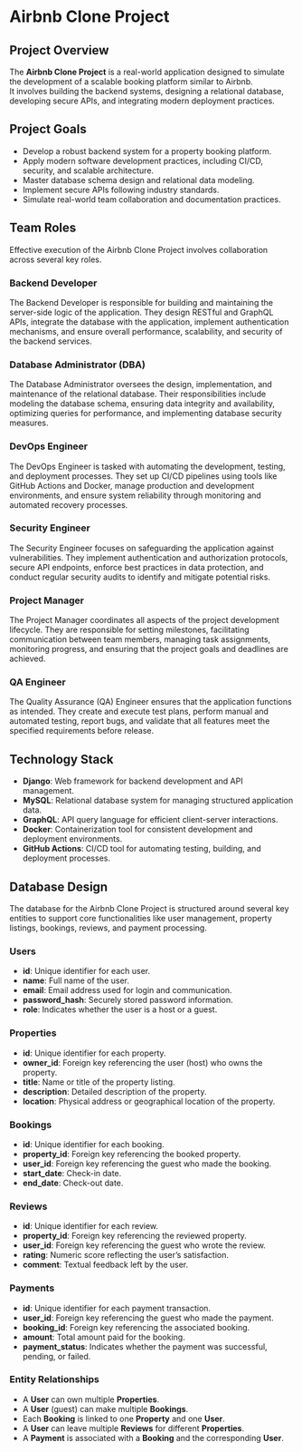 # Airbnb Clone Project

## Project Overview
The **Airbnb Clone Project** is a real-world application designed to simulate the development of a scalable booking platform similar to Airbnb.  
It involves building the backend systems, designing a relational database, developing secure APIs, and integrating modern deployment practices.  

## Project Goals
- Develop a robust backend system for a property booking platform.
- Apply modern software development practices, including CI/CD, security, and scalable architecture.
- Master database schema design and relational data modeling.
- Implement secure APIs following industry standards.
- Simulate real-world team collaboration and documentation practices.

## Team Roles

Effective execution of the Airbnb Clone Project involves collaboration across several key roles.

### Backend Developer
The Backend Developer is responsible for building and maintaining the server-side logic of the application. They design RESTful and GraphQL APIs, integrate the database with the application, implement authentication mechanisms, and ensure overall performance, scalability, and security of the backend services.

### Database Administrator (DBA)
The Database Administrator oversees the design, implementation, and maintenance of the relational database. Their responsibilities include modeling the database schema, ensuring data integrity and availability, optimizing queries for performance, and implementing database security measures.

### DevOps Engineer
The DevOps Engineer is tasked with automating the development, testing, and deployment processes. They set up CI/CD pipelines using tools like GitHub Actions and Docker, manage production and development environments, and ensure system reliability through monitoring and automated recovery processes.

### Security Engineer
The Security Engineer focuses on safeguarding the application against vulnerabilities. They implement authentication and authorization protocols, secure API endpoints, enforce best practices in data protection, and conduct regular security audits to identify and mitigate potential risks.

### Project Manager
The Project Manager coordinates all aspects of the project development lifecycle. They are responsible for setting milestones, facilitating communication between team members, managing task assignments, monitoring progress, and ensuring that the project goals and deadlines are achieved.

### QA Engineer
The Quality Assurance (QA) Engineer ensures that the application functions as intended. They create and execute test plans, perform manual and automated testing, report bugs, and validate that all features meet the specified requirements before release.

## Technology Stack
- **Django**: Web framework for backend development and API management.
- **MySQL**: Relational database system for managing structured application data.
- **GraphQL**: API query language for efficient client-server interactions.
- **Docker**: Containerization tool for consistent development and deployment environments.
- **GitHub Actions**: CI/CD tool for automating testing, building, and deployment processes.

## Database Design

The database for the Airbnb Clone Project is structured around several key entities to support core functionalities like user management, property listings, bookings, reviews, and payment processing.

### Users
- **id**: Unique identifier for each user.
- **name**: Full name of the user.
- **email**: Email address used for login and communication.
- **password_hash**: Securely stored password information.
- **role**: Indicates whether the user is a host or a guest.

### Properties
- **id**: Unique identifier for each property.
- **owner_id**: Foreign key referencing the user (host) who owns the property.
- **title**: Name or title of the property listing.
- **description**: Detailed description of the property.
- **location**: Physical address or geographical location of the property.

### Bookings
- **id**: Unique identifier for each booking.
- **property_id**: Foreign key referencing the booked property.
- **user_id**: Foreign key referencing the guest who made the booking.
- **start_date**: Check-in date.
- **end_date**: Check-out date.

### Reviews
- **id**: Unique identifier for each review.
- **property_id**: Foreign key referencing the reviewed property.
- **user_id**: Foreign key referencing the guest who wrote the review.
- **rating**: Numeric score reflecting the user’s satisfaction.
- **comment**: Textual feedback left by the user.

### Payments
- **id**: Unique identifier for each payment transaction.
- **user_id**: Foreign key referencing the guest who made the payment.
- **booking_id**: Foreign key referencing the associated booking.
- **amount**: Total amount paid for the booking.
- **payment_status**: Indicates whether the payment was successful, pending, or failed.

### Entity Relationships
- A **User** can own multiple **Properties**.
- A **User** (guest) can make multiple **Bookings**.
- Each **Booking** is linked to one **Property** and one **User**.
- A **User** can leave multiple **Reviews** for different **Properties**.
- A **Payment** is associated with a **Booking** and the corresponding **User**.

